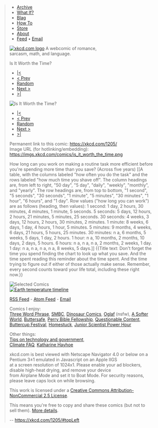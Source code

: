 > *   [Archive](https://xkcd.com/archive)
> *   [What If?](http://what-if.xkcd.com/)
> *   [Blag](http://blag.xkcd.com/)
> *   [How To](https://xkcd.com/how-to/)
> *   [Store](http://store.xkcd.com/)
> *   [About](https://xkcd.com/about)
> *   [Feed](https://xkcd.com/atom.xml) • [Email](https://xkcd.com/newsletter/)
> 
> [![xkcd.com logo](/s/0b7742.png)](https://xkcd.com/) A webcomic of romance,  
> sarcasm, math, and language.
> 
> Is It Worth the Time?
> 
> *   [|<](https://xkcd.com/1/)
> *   [< Prev](https://xkcd.com/1204/)
> *   [Random](https://c.xkcd.com/random/comic/)
> *   [Next >](https://xkcd.com/1206/)
> *   [>|](https://xkcd.com/)
> 
> ![Is It Worth the Time?](//imgs.xkcd.com/comics/is_it_worth_the_time.png "Don't forget the time you spend finding the chart to look up what you save. And the time spent reading this reminder about the time spent. And the time trying to figure out if either of those actually make sense. Remember, every second counts toward your life total, including these right now.")
> 
> *   [|<](https://xkcd.com/1/)
> *   [< Prev](https://xkcd.com/1204/)
> *   [Random](https://c.xkcd.com/random/comic/)
> *   [Next >](https://xkcd.com/1206/)
> *   [>|](https://xkcd.com/)
> 
> Permanent link to this comic: https://xkcd.com/1205/  
> Image URL (for hotlinking/embedding): https://imgs.xkcd.com/comics/is_it_worth_the_time.png
> 
> How long can you work on making a routine task more efficient before you're spending more time than you save? (Across five years) [[A table, with the columns labeled "how often you do the task" and the rows labeled "how much time you shave off". The column headings are, from left to right, "50 day", "5 day", "daily", "weekly", "monthly", and "yearly". The row headings are, from top to bottom, "1 second", "5 seconds", "30 seconds", "1 minute", "5 minutes", "30 minutes", "1 hour", "6 hours", and "1 day". Row values ("how long you can work") are as follows (heading, then values): 1 second: 1 day, 2 hours, 30 minutes, 4 minutes, 1 minute, 5 seconds. 5 seconds: 5 days, 12 hours, 2 hours, 21 minutes, 5 minutes, 25 seconds. 30 seconds: 4 weeks, 3 days, 12 hours, 2 hours, 30 minutes, 2 minutes. 1 minute: 8 weeks, 6 days, 1 day, 4 hours, 1 hour, 5 minutes. 5 minutes: 9 months, 4 weeks, 6 days, 21 hours, 5 hours, 25 minutes. 30 minutes: n a, 6 months, 5 weeks, 5 days, 1 day, 2 hours. 1 hour: n a, 10 months, 2 months, 10 days, 2 days, 5 hours. 6 hours: n a, n a, n a, 2 months, 2 weeks, 1 day. 1 day: n a, n a, n a, n a, 8 weeks, 5 days.]] {{Title text: Don't forget the time you spend finding the chart to look up what you save. And the time spent reading this reminder about the time spent. And the time trying to figure out if either of those actually make sense. Remember, every second counts toward your life total, including these right now.}}
> 
> ![Selected Comics](//imgs.xkcd.com/s/a899e84.jpg)    
> [![Earth temperature timeline](//imgs.xkcd.com/s/temperature.png)](https://xkcd.com/1732/)  
> 
> [RSS Feed](https://xkcd.com/rss.xml) - [Atom Feed](https://xkcd.com/atom.xml) - [Email](https://xkcd.com/newsletter/)
> 
> Comics I enjoy:  
> [Three Word Phrase](http://threewordphrase.com/), [SMBC](http://www.smbc-comics.com/), [Dinosaur Comics](http://www.qwantz.com/), [Oglaf](http://oglaf.com/) (nsfw), [A Softer World](http://www.asofterworld.com/), [Buttersafe](http://buttersafe.com/), [Perry Bible Fellowship](http://pbfcomics.com/), [Questionable Content](http://questionablecontent.net/), [Buttercup Festival](http://www.buttercupfestival.com/), [Homestuck](http://www.mspaintadventures.com/?s=6&p=001901), [Junior Scientist Power Hour](http://www.jspowerhour.com/)
> 
> Other things:  
> [Tips on technology and government](https://medium.com/civic-tech-thoughts-from-joshdata/so-you-want-to-reform-democracy-7f3b1ef10597),  
> [Climate FAQ](https://www.nytimes.com/interactive/2017/climate/what-is-climate-change.html), [Katharine Hayhoe](https://twitter.com/KHayhoe)
> 
> xkcd.com is best viewed with Netscape Navigator 4.0 or below on a Pentium 3±1 emulated in Javascript on an Apple IIGS  
> at a screen resolution of 1024x1\. Please enable your ad blockers, disable high-heat drying, and remove your device  
> from Airplane Mode and set it to Boat Mode. For security reasons, please leave caps lock on while browsing.
> 
> This work is licensed under a [Creative Commons Attribution-NonCommercial 2.5 License](http://creativecommons.org/licenses/by-nc/2.5/).
> 
> This means you're free to copy and share these comics (but not to sell them). [More details](https://xkcd.com/license.html).
>
> -- https://xkcd.com/1205/#topLeft
